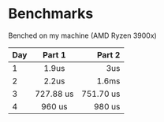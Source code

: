 # Benchmarks

Benched on my machine (AMD Ryzen 3900x)

| Day      |     Part 1    | Part 2     |
|----------|:-------------:|----------: |
| 1        |  1.9us        | 3us        |
| 2        |  2.2us        | 1.6ms      |
| 3        | 727.88 us     | 751.70 us  |
| 4        | 960 us        | 980 us     |
